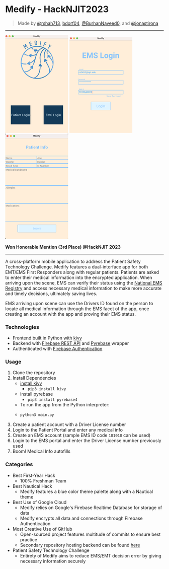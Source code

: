 # Medify - HackNJIT2023

> Made by [@rshah713](https://github.com/rshah713), [bdorf04](https://github.com/bdorf04), [@BurhanNaveed0](https://github.com/BurhanNaveed0), and [@jonastirona](https://github.com/jonastirona)
-------
<img src="./assets/main.png" alt="login screen" width="200"/> <img src="./assets/emslogin.png" alt="ems screen" width="200"/> <img src="./assets/patinfo.png" alt="ems screen" width="200"/>

**Won Honorable Mention (3rd Place) @HackNJIT 2023**

-------
A cross-platform mobile application to address the Patient Safety Technology Challenge. Medify features a dual-interface app for both EMT/EMS First Responders along with regular patients. Patients are asked to enter their medical information into the encrypted application. When arriving upon the scene, EMS can verify their status using the [National EMS Registry](https://www.nremt.org/verify-credentials) and access necessary medical information to make more accurate and timely decisions, ultimately saving lives. 

EMS arriving upon scene can use the Drivers ID found on the person to locate all medical information through the EMS facet of the app, once creating an account with the app and proving their EMS status. 

### Technologies
- Frontend built in Python with [kivy](https://github.com/kivy/kivy)
- Backend with [Firebase REST API](https://firebase.google.com) and [Pyrebase](https://github.com/thisbejim/Pyrebase) wrapper
- Authenticated with [Firebase Authentication](https://firebase.google.com/docs/auth)

### Usage
1. Clone the repository
2. Install Dependencies
    - [install kivy](https://kivy.org/doc/stable/gettingstarted/installation.html)
      - `pip3 install kivy`
    - install pyrebase
      - `pip3 install pyrebase4`
    - To run the app from the Python interpreter:
    -   ```bash
        python3 main.py
        ```
3. Create a patient account with a Driver License number
4. Login to the Patient Portal and enter any medical info
5. Create an EMS account (sample EMS ID code `101010` can be used)
6. Login to the EMS portal and enter the Driver License number previously used
7. Boom! Medical Info autofills


### Categories
- Best First-Year Hack
  - 100% Freshman Team
- Best Nautical Hack
  - Medify features a blue color theme palette along with a Nautical theme
- Best Use of Google Cloud
  - Medify relies on Google's Firebase Realtime Database for storage of data
  - Medify encrypts all data and connections through Firebase Authentication
- Most Creative Use of GitHub
  - Open-sourced project features multitude of commits to ensure best practice
  - Secondary repository hosting backend can be found [here](https://github.com/BurhanNaveed0/MedifyBackend)
- Patient Safety Technology Challenge
  - Entirety of Medify aims to reduce EMS/EMT decision error by giving necessary information securely
